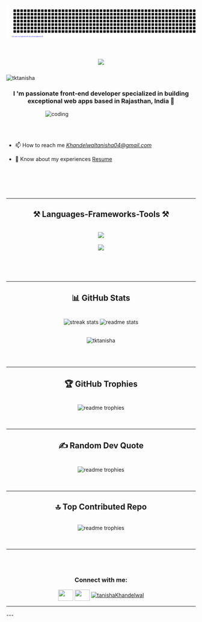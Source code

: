 ![gitartwork](gitartwork.svg)


<h1 align="center">
    <img src="https://readme-typing-svg.herokuapp.com/?font=Righteous&size=35&center=true&vCenter=true&width=500&height=70&duration=4000&lines=Hi+There!+👋;+I'm+Tanisha+Khandelwal!;" />
</h1>
<p align="left"> <img src="https://komarev.com/ghpvc/?username=tktanisha&label=Profile%20views&color=0e75b6&style=flat" alt="tktanisha" /> </p>
<h3 align="center">I 'm passionate front-end developer specialized in building exceptional web apps based in Rajasthan, India 📍</h3>
<img align="right" width="400" alt="coding"  src="https://physicsgurukul.files.wordpress.com/2019/02/character-1.gif"/>




<br><br><br><br>
- 📫 How to reach me *Khandelwaltanisha04@gmail.com*

- 📄 Know about my experiences [Resume](https://drive.google.com/file/d/1YdYVerfdsjRM3SmYye4OImEN7uafHKgG/view?usp=drivesdk)

<br><br><br><br>
<hr>



<h2 align="center">⚒️ Languages-Frameworks-Tools ⚒️</h2>
<br/>
<div align="center">
    <img src="https://skillicons.dev/icons?i=react,html,css,vscode,github,figma,tailwind,git" />
    <p><img src="https://skillicons.dev/icons?i=nodejs,javascript,express,mongodb,c,java,mysql" /></p><br>
</div>

<br/>

<br>



<hr/>

<h2 align="center"> 📊 GitHub Stats</h2>
<br>
<div align=center>
  <img width=390 src="https://github-readme-streak-stats-salesp07.vercel.app/?user=tktanisha&count_private=true&theme=react&border_radius=10" alt="streak stats"/>
  <img width=390 src="https://github-readme-stats-salesp07.vercel.app/api?username=tktanisha&count_private=true&show_icons=true&theme=react&rank_icon=github&border_radius=10" alt="readme stats" />
  <br/>
 <br>
<p><img align="center" src="https://github-readme-stats.vercel.app/api/top-langs?username=tktanisha&hide=HTML&langs_count=8&layout=compact&theme=react&border_radius=10&size_weight=0.5&count_weight=0.5&exclude_repo=github-readme-stats" alt="tktanisha" /></p>

   <br><br> 
</div>

<hr/>

<h2 align="center"> 🏆 GitHub Trophies</h2>
<br>
<div align=center>
  <img src="https://github-profile-trophy.vercel.app/?username=tktanisha&theme=radical&no-frame=false&no-bg=true&margin-w=4" alt="readme trophies" />
  <br/>
    <br><br>
 </div>

 <hr/>

<h2 align="center"> ✍️ Random Dev Quote</h2>
<br>
<div align=center>
  <img src="https://quotes-github-readme.vercel.app/api?type=horizontal&theme=radical" alt="readme trophies" />
  <br/><br><br>
 </div>

 <hr/>

<h2 align="center">  🔝 Top Contributed Repo</h2>
<br>
<div align=center>
  <img src="https://github-contributor-stats.vercel.app/api?username=tktanisha&limit=5&theme=dark&combine_all_yearly_contributions=true" alt="readme trophies" />
  <br/><br><br>
 </div>

<hr/>

<br><br>

<h3 align="center">Connect with me:</h3>
<p align="center">
<a href="https://linkedin.com/in/tapesh-dua-b49872216" target="blank"><img align="center" src="https://raw.githubusercontent.com/rahuldkjain/github-profile-readme-generator/master/src/images/icons/Social/linked-in-alt.svg" alt="" height="30" width="40" /></a>
<a href="https://leetcode.com/u/tanisha07_k/" target="blank"><img align="center" src="https://raw.githubusercontent.com/rahuldkjain/github-profile-readme-generator/master/src/images/icons/Social/leet-code.svg" alt="" height="30" width="40" /></a>
<a href="https://www.geeksforgeeks.org/user/ta/" target="blank"><img align="center" src="https://raw.githubusercontent.com/rahuldkjain/github-profile-readme-generator/master/src/images/icons/Social/geeks-for-geeks.svg" alt="tanishaKhandelwal" height="30" width="40" /></a>
    <hr/>
---



